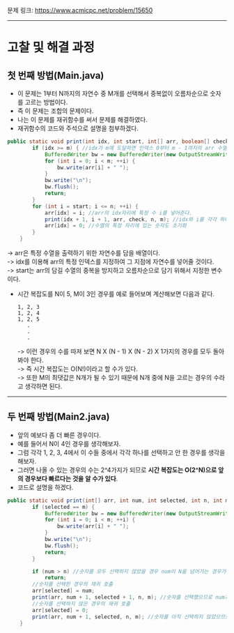문제 링크: https://www.acmicpc.net/problem/15650
- - -
# 고찰 및 해결 과정
## 첫 번째 방법(Main.java)  
- 이 문제는 1부터 N까지의 자연수 중 M개를 선택해서 중복없이 오름차순으로 숫자를 고르는 방법이다.  
- 즉 이 문제는 조합의 문제이다.  
- 나는 이 문제를 재귀함수를 써서 문제를 해결하였다.    
- 재귀함수의 코드와 주석으로 설명을 첨부하겠다.  
```JAVA
public static void print(int idx, int start, int[] arr, boolean[] check, int n, int m) throws IOException {
        if (idx >= m) { //idx가 m에 도달하면 인덱스 0부터 m - 1까지의 arr 수열 내용을 모두 출력을 한다. 
            BufferedWriter bw = new BufferedWriter(new OutputStreamWriter(System.out));
            for (int i = 0; i < m; ++i) {
                bw.write(arr[i] + " ");
            }
            bw.write("\n");
            bw.flush();
            return;
        }
        for (int i = start; i <= n; ++i) {
            arr[idx] = i; //arr의 idx자리에 특정 수 i를 넣어준다.  
            print(idx + 1, i + 1, arr, check, n, m); //idx와 i를 각각 하나씩 올려가며 재귀호출을 진행  
            arr[idx] = 0; //수열의 특정 자리에 있는 숫자도 초기화  
        }
    }
```
  -> arr은 특정 수열을 출력하기 위한 자연수를 담을 배열이다.  
  -> idx를 이용해 arr의 특정 인덱스를 지정하여 그 지점에 자연수를 넣어줄 것이다.  
  -> start는 arr의 담길 수열의 중복을 방지하고 오름차순으로 담기 위해서 지정한 변수이다.  
- 시간 복잡도를 N이 5, M이 3인 경우를 예로 들어보며 계산해보면 다음과 같다.  
  ```
  1, 2, 3
  1, 2, 4
  1, 2, 5
     .
     .
     .
  ```
  -> 이런 경우의 수를 따져 보면 N X (N - 1) X (N - 2) X 1가지의 경우를 모두 돌아봐야 한다.  
  -> 즉 시간 복잡도는 O(N!)이라고 할 수가 있다.  
  -> 또한 M의 최댓값은 N개가 될 수 있기 때문에 N개 중에 N을 고르는 경우의 수라고 생각하면 된다.  
- - -
## 두 번째 방법(Main2.java)
- 앞의 예보다 좀 더 빠른 경우이다.  
- 예를 들어서 N이 4인 경우를 생각해보자.  
- 그럼 각각 1, 2, 3, 4에서 이 수들 중에서 각각 하나를 선택하고 안 한 경우를 생각을 해보자.  
- 그러면 나올 수 있는 경우의 수는 2^4가지가 되므로 **시간 복잡도는 O(2^N)으로 앞의 경우보다 빠르다는 것을 알 수가 있다**.  
- 코드로 설명을 하겠다.  
```JAVA
public static void print(int[] arr, int num, int selected, int n, int m) throws IOException {
        if (selected == m) {
            BufferedWriter bw = new BufferedWriter(new OutputStreamWriter(System.out));
            for (int i = 0; i < m; ++i) {
                bw.write(arr[i] + " ");
            }
            bw.write("\n");
            bw.flush();
            return;
        }

        if (num > n) //숫자를 모두 선택하지 않았을 경우 num이 N을 넘어가는 경우가 생기므로 예외처리를 해준다.  
            return;
        //숫자를 선택한 경우의 재귀 호출
        arr[selected] = num;
        print(arr, num + 1, selected + 1, n, m); //숫자를 선택했으므로 num과 selected를 모두 1증가하여 재귀 호출을 진행한다.  
        //숫자를 선택하지 않은 경우의 재귀 호출
        arr[selected] = 0;
        print(arr, num + 1, selected, n, m); //숫자를 아직 선택하지 않았으므로 selected는 그대로 놔두고 num만 업데이트 해서 재귀호출을 한다.  
    }
```
